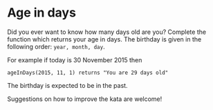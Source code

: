 # Age in days

Did you ever want to know how many days old are you? Complete the function which returns your age in days. The birthday
is given in the following order: `year, month, day`.

For example if today is 30 November 2015 then

```
ageInDays(2015, 11, 1) returns "You are 29 days old"
```

The birthday is expected to be in the past.

Suggestions on how to improve the kata are welcome!
